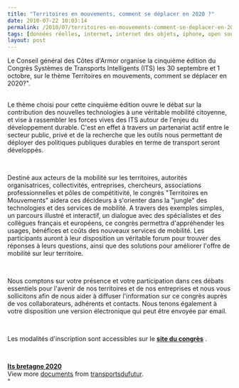 ```yaml
---
title: "Territoires en mouvements, comment se déplacer en 2020 ?"
date: 2010-07-22 10:03:14
permalink: /2010/07/territoires-en-mouvements-comment-se-deplacer-en-2020.html
tags: [données réelles, internet, internet des objets, iphone, open source, partage de données, Service de mobilité, téléphone, TIC, transition générationnelle, twitter]
layout: post
---
```


<p class="MsoNormal"><span>Le Conseil général des Côtes d'Armor organise la cinquième édition du Congrès Systèmes de Transports Intelligents (ITS) les 30 septembre et 1 octobre, sur le thème Territoires en mouvements, comment se déplacer en 2020?". </span></p> <p class=""MsoNormal""><span><a href="https://gabrielplassat.github.io/transportsdufutur/wp-content/uploads/sites/6/old/6a0120a66d2ad4970b0134859b826a970c-pi.jpg"" rel=""lightbox""><img alt=""Logo-congres-its"" border=""0"" class=""asset asset-image at-xid-6a0120a66d2ad4970b0134859b826a970c "" src=""/wp-content/uploads/sites/6/old/6a0120a66d2ad4970b0134859b826a970c-500pi.jpg"" title=""Logo-congres-its"" /></a> <br /></span><span>Le thème choisi pour cette cinquième édition ouvre le débat sur la contribution des nouvelles technologies à une véritable mobilité citoyenne, et vise à rassembler les forces vives des ITS autour de l'enjeu du développement durable. C'est en effet à travers un partenariat actif entre le secteur public, privé et de la recherche que les outils nous permettant de déployer des politiques publiques durables en terme de transport seront développés. </span></p> <p class=""MsoNormal""><span> </span></p>  <!--more-->  <p class=""MsoNormal""><span><span> </span></span></p> <p class=""MsoNormal""><span>Destiné aux acteurs de la mobilité sur les territoires, autorités organisatrices, collectivités, entreprises, chercheurs, associations professionnelles et pôles de compétitivité, le congrès "Territoires en Mouvements" aidera ces décideurs à s'orienter dans la "jungle" des technologies et des services de mobilité. A travers des exemples simples, un parcours illustré et interactif, un dialogue avec des spécialistes et des collègues français et européens, ce congrès permettra d'appréhender les usages, bénéfices et coûts des nouveaux services de mobilité. Les participants auront à leur disposition un véritable forum pour trouver des réponses à leurs questions, ainsi que des solutions pour améliorer l'offre de mobilité sur leur territoire.</span></p> <p class=""MsoNormal""><span><span> </span></span></p> <p class=""MsoNormal""><span>Nous comptons sur votre présence et votre participation dans ces débats essentiels pour l'avenir de nos territoires et de nos entreprises et nous vous sollicitons afin de nous aider à diffuser l'information sur ce congrès auprès de vos collaborateurs, adhérents et contacts. Nous tenons également à votre disposition une version électronique qui peut être envoyée par email. </span></p> <p class=""MsoNormal""><span><span> </span></span></p> <p class=""MsoNormal""><span>Les modalités d'inscription sont accessibles sur le <strong><a href=""http://www.congresits.com"" target=""_blank"">site du congrès</a></strong> .</span></p> <p class=""MsoNormal""> </p> <div id=""__ss_4811260""><strong><a href=""http://www.slideshare.net/transportsdufutur/its-bretagne-2020"" title=""Its bretagne 2020"">Its bretagne 2020</a></strong>   <div>View more <a href=""http://www.slideshare.net/"">documents</a> from <a href=""http://www.slideshare.net/transportsdufutur"">transportsdufutur</a>.</div></div>"
